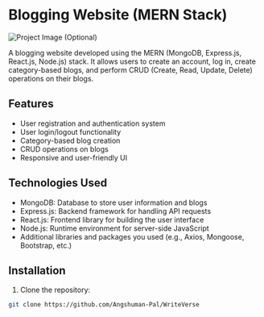 # Blogging Website (MERN Stack)

![Project Image](url_to_project_image.png) (Optional)

A blogging website developed using the MERN (MongoDB, Express.js, React.js, Node.js) stack. It allows users to create an account, log in, create category-based blogs, and perform CRUD (Create, Read, Update, Delete) operations on their blogs.

## Features

- User registration and authentication system
- User login/logout functionality
- Category-based blog creation
- CRUD operations on blogs
- Responsive and user-friendly UI

## Technologies Used

- MongoDB: Database to store user information and blogs
- Express.js: Backend framework for handling API requests
- React.js: Frontend library for building the user interface
- Node.js: Runtime environment for server-side JavaScript
- Additional libraries and packages you used (e.g., Axios, Mongoose, Bootstrap, etc.)

## Installation

1. Clone the repository:

```bash
git clone https://github.com/Angshuman-Pal/WriteVerse
